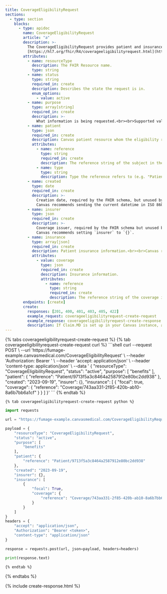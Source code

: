 ```yaml
---
title: CoverageEligibilityRequest
sections:
  - type: section
    blocks:
      - type: apidoc
        name: CoverageEligibilityRequest
        article: "a"
        description: >-
          The CoverageEligibilityRequest provides patient and insurance coverage information to an insurer for them to respond, in the form of an CoverageEligibilityResponse, with information regarding whether the stated coverage is valid and in-force.<br><br>
          [https://hl7.org/fhir/R4/coverageeligibilityrequest.html](https://hl7.org/fhir/R4/coverageeligibilityrequest.html)
        attributes:
          - name: resourceType
            description: The FHIR Resource name.
            type: string
          - name: status
            type: string
            required_in: create
            description: Describes the state the request is in.
            enum_options:
              - value: active
          - name: purpose
            type: array[string]
            required_in: create
            description: >-
              What information is being requested.<br><br>Supported values: only **["benefits"]** is valid
          - name: patient
            type: json
            required_in: create
            description: Canvas patient resource whom the eligibility request is for.
            attributes:
              - name: reference
                type: string
                required_in: create
                description: The reference string of the subject in the format of `"Patient/a39cafb9d1b445be95a2e2548e12a787"`.
              - name: type
                type: string
                description: Type the reference refers to (e.g. "Patient").
          - name: created
            type: date
            required_in: create
            description: >-
              Creation date, required by the FHIR schema, but unused by Canvas as it will be defaulted to the Canvas ingestion timestamp.<br><br>
              Canvas recommends sending the current datetime in ISO 8601 format.
          - name: insurer
            type: json
            required_in: create
            description: >-
              Coverage issuer, required by the FHIR schema but unused by Canvas because we inherit the issuer directly from the Coverage resource provided.<br><br>
              Canvas recommends setting `insurer` to `{}`.
          - name: insurance
            type: array[json]
            required_in: create
            description: Patient insurance information.<br><br>Canvas requires a single coverage resource identifying the insurance to check eligibility against.
            attributes:
              - value: coverage
                type: json
                required_in: create
                description: Insurance information.
                attributes:
                  - name: reference
                    type: string
                    required_in: create
                    description: The reference string of the coverage in the format of `"Coverage/f7663d7b-13bd-4236-843e-086306aea125"`.
        endpoints: [create]
        create:
          responses: [201, 400, 401, 403, 405, 422]
          example_request: coverageeligibilityrequest-create-request
          example_response: coverageeligibilityrequest-create-response
          description: If Claim.MD is set up in your Canvas instance, a creation of a coverage eligibility request will kick off a request to Claim.MD to fetch the eligibility information. Use the returned `id` in the response.headers['location'] attribute to perform a [CoverageEligibilityResponse Search](/api/coverageeligibilityresponse/#search) to see what response Claim.MD returned.
---
```


<div id="coverageeligibilityrequest-create-request">
  {% tabs coverageeligibilityrequest-create-request %}
    {% tab coverageeligibilityrequest-create-request curl %}
```shell
curl --request POST \
     --url 'https://fumage-example.canvasmedical.com/CoverageEligibilityRequest' \
     --header 'Authorization: Bearer <token>' \
     --header 'accept: application/json' \
     --header 'content-type: application/json' \
     --data '
{
    "resourceType": "CoverageEligibilityRequest",
    "status": "active",
    "purpose": [
        "benefits"
    ],
    "patient": {
        "reference": "Patient/9713f5a3c8464a2587912e80bc2dd938"
    },
    "created": "2023-09-19",
    "insurer": {},
    "insurance": [
        {
            "focal": true,
            "coverage": {
                "reference": "Coverage/743aa331-2f85-420b-ab10-8a6b7bb6a1cf"
            }
        }
    ]
}'
```
    {% endtab %}

    {% tab coverageeligibilityrequest-create-request python %}
```python
import requests

url = "https://fumage-example.canvasmedical.com/CoverageEligibilityRequest"

payload = {
    "resourceType": "CoverageEligibilityRequest",
    "status": "active",
    "purpose": [
        "benefits"
    ],
    "patient": {
        "reference": "Patient/9713f5a3c8464a2587912e80bc2dd938"
    },
    "created": "2023-09-19",
    "insurer": {},
    "insurance": [
        {
            "focal": True,
            "coverage": {
                "reference": "Coverage/743aa331-2f85-420b-ab10-8a6b7bb6a1cf"
            }
        }
    ]
}
headers = {
    "accept": "application/json",
    "Authorization": "Bearer <token>",
    "content-type": "application/json"
}

response = requests.post(url, json=payload, headers=headers)

print(response.text)
```
    {% endtab %}
  {% endtabs %}
</div>

<div id="coverageeligibilityrequest-create-response">
{% include create-response.html %}
</div>

